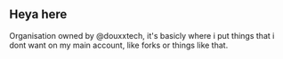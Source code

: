## Heya here
Organisation owned by @douxxtech, it's basicly where i put things that i dont want on my main account, like forks or things like that.
